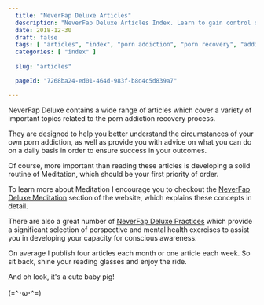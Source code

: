 ```yaml
---
  title: "NeverFap Deluxe Articles"
  description: "NeverFap Deluxe Articles Index. Learn to gain control over your porn addiction through our context and practice artices."
  date: 2018-12-30
  draft: false
  tags: [ "articles", "index", "porn addiction", "porn recovery", "addiction recovery", "addiction", "awareness", "nofap", "neverfap", "neverfap deluxe" ]
  categories: [ "index" ]
  
  slug: "articles"

  pageId: "7268ba24-ed01-464d-983f-b8d4c5d839a7"

---
```


NeverFap Deluxe contains a wide range of articles which cover a variety of important topics related to the porn addiction recovery process.

They are designed to help you better understand the circumstances of your own porn addiction, as well as provide you with advice on what you can do on a daily basis in order to ensure success in your outcomes. 

Of course, more important than reading these articles is developing a solid routine of Meditation, which should be your first priority of order.

To learn more about Meditation I encourage you to checkout the <a class="link" href="https://neverfapdeluxe.com/meditation">NeverFap Deluxe Meditation</a> section of the website, which explains these concepts in detail.

There are also a great number of <a class="link" href="https://neverfapdeluxe.com/practices">NeverFap Deluxe Practices</a> which provide a significant selection of perspective and mental health exercises to assist you in developing your capacity for conscious awareness.

On average I publish four articles each month or one article each week. So sit back, shine your reading glasses and enjoy the ride. 

And oh look, it's a cute baby pig!

(=^･ω･^=)

<!-- Here subsides a complete list of all of the contextual articles here on my amazingly useful website, NeverFap Deluxe!

If instead if you're looking for a more structured approach towards addressing your porn addiction, then I recommend checking out our <a class="link" href="https://neverfapdeluxe.com/courses">NeverFap Deluxe Courses</a> section!

If however you were interested in browsing our complete list of mental health practices here on NeverFap Deluxe, please check out the suitably-named <a class="link" href="https://neverfapdeluxe.com/practices">NeverFap Deluxe Practices</a> page. -->

<!-- You may sort articles by latest or category. -->

